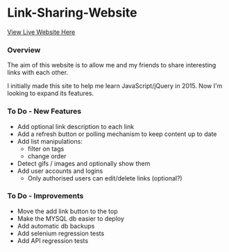 # Link-Sharing-Website

[View Live Website Here](http://www.mattdsegal.com/links)

### Overview
The aim of this website is to allow me and my friends to share interesting links with each other. 

I initially made this site to help me learn JavaScript/jQuery in 2015. Now I'm looking to expand its features.
  
### To Do - New Features
* Add optional link description to each link
* Add a refresh button or polling mechanism to keep content up to date
* Add list manipulations:
	- filter on tags 
	- change order
* Detect gifs / images and optionally show them
* Add user accounts and logins
	- Only authorised users can edit/delete links (optional?)

### To Do - Improvements
* Move the add link button to the top
* Make the MYSQL db easier to deploy
* Add automatic db backups
* Add selenium regression tests
* Add API regression tests